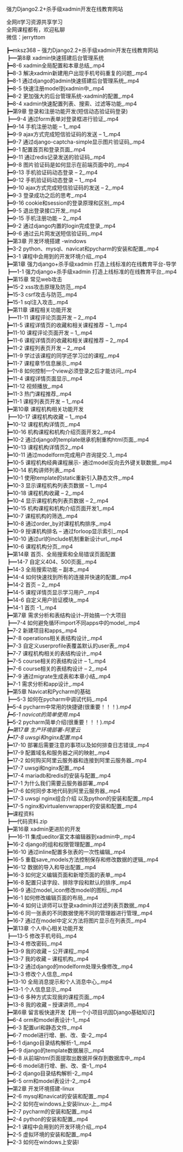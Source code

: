 强力Django2.2+杀手级xadmin开发在线教育网站

全网it学习资源共享学习<br>全网课程都有，欢迎私聊<br>微信：jerryttom<br>

┣━mksz368 – 强力Django2.2+杀手级xadmin开发在线教育网站<br> ┣━第8章 xadmin快速搭建后台管理系统<br> ┣━8-6 xadmin全局配置和本章总结_.mp4<br> ┣━8-3 解决xadmin新建用户出现手机号码重复的问题_.mp4<br> ┣━8-1 通过django的admin快速搭建后台管理系统_.mp4<br> ┣━8-5 快速注册model到xadmin中_.mp4<br> ┣━8-2 更加强大的后台管理系统-xadmin的配置_.mp4<br> ┣━8-4 xadmin快速配置列表、搜索、过滤等功能_.mp4<br> ┣━第9章 登录和注册功能开发(短信动态验证码登录)<br> ┣━9-4 通过form表单对登录框进行验证_.mp4<br> ┣━9-14 手机注册功能 – 1_.mp4<br> ┣━9-9 ajax方式完成短信验证码的发送 – 1_.mp4<br> ┣━9-7 通过django-captcha-simple显示图片验证码_.mp4<br> ┣━9-1 配置首页和登录页面_.mp4<br> ┣━9-11 通过redis记录发送的验证码_.mp4<br> ┣━9-8 图片验证码是如何显示在前端页面中的_.mp4<br> ┣━9-13 手机验证码动态登录 – 2_.mp4<br> ┣━9-12 手机验证码动态登录 – 1_.mp4<br> ┣━9-10 ajax方式完成短信验证码的发送 – 2_.mp4<br> ┣━9-3 登录成功之后的思考_.mp4<br> ┣━9-16 cookie和session的登录原理和区别_.mp4<br> ┣━9-5 退出登录接口开发_.mp4<br> ┣━9-15 手机注册功能 – 2_.mp4<br> ┣━9-2 通过django内置的login完成登录_.mp4<br> ┣━9-6 通过云片网发送短信验证码_.mp4<br> ┣━第3章 开发环境搭建 -windows<br> ┣━3-2 python、mysql、navicat和pycharm的安装和配置_.mp4<br> ┣━3-1 课程中会用到的开发环境介绍_.mp4<br> ┣━第1章 强力django+杀手级xadmin 打造上线标准的在线教育平台-导学<br> ┣━1-1 强力django+杀手级xadmin 打造上线标准的在线教育平台_.mp4<br> ┣━第15章 常见web攻击<br> ┣━15-2 xss攻击原理及防范_.mp4<br> ┣━15-3 csrf攻击与防范_.mp4<br> ┣━15-1 sql注入攻击_.mp4<br> ┣━第11章 课程相关功能开发<br> ┣━11-11 课程评论页面开发 – 2_.mp4<br> ┣━11-5 课程详情页的收藏和相关课程推荐 – 1_.mp4<br> ┣━11-10 课程评论页面开发 – 1_.mp4<br> ┣━11-6 课程详情页的收藏和相关课程推荐 – 2_.mp4<br> ┣━11-2 课程列表页开发 – 2_.mp4<br> ┣━11-9 学过该课程的同学还学习过的课程_.mp4<br> ┣━11-7 课程章节信息展示_.mp4<br> ┣━11-8 如何控制一个view必须登录之后才能访问_.mp4<br> ┣━11-4 课程详情页面显示_.mp4<br> ┣━11-12 视频播放_.mp4<br> ┣━11-3 热门课程推荐_.mp4<br> ┣━11-1 课程列表页开发 – 1_.mp4<br> ┣━第10章 课程机构相关功能开发<br> ┣━10-17 课程机构收藏 – 1_.mp4<br> ┣━10-12 课程机构详情页_.mp4<br> ┣━10-16 机构课程和机构介绍页面开发2_.mp4<br> ┣━10-2 通过django的template继承机制重构html页面_.mp4<br> ┣━10-13 课程机构详情页2_.mp4<br> ┣━10-11 通过modelform完成用户咨询提交..1_.mp4<br> ┣━10-5 课程机构经典课程展示- 通过model反向去外键关联数据_.mp4<br> ┣━10-14 机构讲师列表_.mp4<br> ┣━10-1 使用template的static重新引入静态文件_.mp4<br> ┣━10-3 显示课程机构列表页数据 – 1_.mp4<br> ┣━10-18 课程机构收藏 – 2_.mp4<br> ┣━10-4 显示课程机构列表页数据 – 2_.mp4<br> ┣━10-15 机构课程和机构介绍页面开发1_.mp4<br> ┣━10-7 课程机构的筛选_.mp4<br> ┣━10-8 通过order_by对课程机构排序_.mp4<br> ┣━10-9 授课机构排名 – 通过forloop显示索引_.mp4<br> ┣━10-10 通过url的include机制重新设计url_.mp4<br> ┣━10-6 课程机构分页_.mp4<br> ┣━第14章 首页、全局搜索和全局错误页面配置<br> ┣━14-7 自定义404、500页面_.mp4<br> ┣━14-3 全局搜索功能 – 副本_.mp4<br> ┣━14-4 如何快速找到所有的连接并快速的配置_.mp4<br> ┣━14-2 首页 – 2_.mp4<br> ┣━14-5 课程详情页显示学习用户_.mp4<br> ┣━14-6 自定义用户验证模块_.mp4<br> ┣━14-1 首页 -1_.mp4<br> ┣━第7章 需求分析和表结构设计–开始搞一个大项目<br> ┣━7-4 如何避免循环import不同apps中的model_.mp4<br> ┣━7-2 新建项目和apps_.mp4<br> ┣━7-8 operations相关表结构设计_.mp4<br> ┣━7-3 自定义userprofile表覆盖默认的user表_.mp4<br> ┣━7-7 课程机构相关的表结构设计_.mp4<br> ┣━7-5 course相关的表结构设计 – 1_.mp4<br> ┣━7-6 course相关的表结构设计 – 2_.mp4<br> ┣━7-9 通过migrate生成表和本章小结_.mp4<br> ┣━7-1 需求分析和app设计_.mp4<br> ┣━第5章 Navicat和Pycharm的基础<br> ┣━5-3 如何在pycharm中调试代码_.mp4<br> ┣━5-4 pycharm中常用的快捷键(很重要！！！)_.mp4<br> ┣━5-1 navicat的简单使用_.mp4<br> ┣━5-2 pycharm简单介绍(很重要！！！)_.mp4<br> ┣━第17章 生产环境部署-阿里云<br> ┣━17-8 uwsgi和nginx配置_.mp4<br> ┣━17-10 部署后需要注意的事项以及如何排查日志错误_.mp4<br> ┣━17-9 配置域名和服务器之间的映射_.mp4<br> ┣━17-2 如何购买阿里云服务器和连接到阿里云服务器_.mp4<br> ┣━17-7 uwsgi和nginx配置_.mp4<br> ┣━17-4 mariadb和redis的安装与配置_.mp4<br> ┣━17-1 为什么我们需要云服务器部署_.mp4<br> ┣━17-6 如何同步本地代码到阿里云服务器_.mp4<br> ┣━17-3 uwsgi nginx组合介绍 以及python的安装和配置_.mp4<br> ┣━17-5 nginx和virtualenvwrapper的安装和配置_.mp4<br> ┣━课程资料<br> ┣━代码资料.zip<br> ┣━第16章 xadmin更进阶的开发<br> ┣━16-11 集成ueditor富文本编辑器到xadmin中_.mp4<br> ┣━16-2 django的组和权限管理配置_.mp4<br> ┣━16-10 通过inline配置多张表的一次性编辑_.mp4<br> ┣━16-5 重载save_models方法控制保存和修改数据的逻辑_.mp4<br> ┣━16-12 数据的导入和导出配置_.mp4<br> ┣━16-3 如何定义编辑页面和新增页面的表单_.mp4<br> ┣━16-8 配置只读字段、排除字段和默认的排序_.mp4<br> ┣━16-9 通过model_icon修改model的图标_.mp4<br> ┣━16-1 如何修改编辑页面的布局_.mp4<br> ┣━16-4 如何让讲师可以登录xadmin并过滤列表页数据_.mp4<br> ┣━16-6 同一张表的不同数据使用不同的管理器进行管理_.mp4<br> ┣━16-7 通过在model中定义方法将图片显示在列表页_.mp4<br> ┣━第13章 个人中心相关功能开发<br> ┣━13-5 修改手机号码_.mp4<br> ┣━13-4 修改密码_.mp4<br> ┣━13-9 我的收藏 – 公开课程_.mp4<br> ┣━13-7 我的收藏 – 课程机构_.mp4<br> ┣━13-2 通过django的modelform处理头像修改_.mp4<br> ┣━13-3 修改个人信息_.mp4<br> ┣━13-10 全局消息提示和个人消息中心_.mp4<br> ┣━13-1 个人信息显示_.mp4<br> ┣━13-6 多种方式实现我的课程页面_.mp4<br> ┣━13-8 我的收藏 – 授课讲师_.mp4<br> ┣━第6章 留言板快速开发【用一个小项目巩固Django基础知识】<br> ┣━6-4 orm和model表设计-1_.mp4<br> ┣━6-3 配置url和静态文件_.mp4<br> ┣━6-7 model进行增、删、改、查-2_.mp4<br> ┣━6-1 django目录结构解析-1_.mp4<br> ┣━6-9 django的template数据展示_.mp4<br> ┣━6-8 从前端html页面提取出数据并保存到数据库中_.mp4<br> ┣━6-6 model进行增、删、改、查-1_.mp4<br> ┣━6-2 django目录结构解析-2_.mp4<br> ┣━6-5 orm和model表设计-2_.mp4<br> ┣━第2章 开发环境搭建-linux<br> ┣━2-6 mysql和navicat的安装和配置_.mp4<br> ┣━2-2 如何在windows上安装linux-上_.mp4<br> ┣━2-7 pycharm的安装和配置_.mp4<br> ┣━2-4 python的安装和配置_.mp4<br> ┣━2-1 课程中会用到的开发环境介绍_.mp4<br> ┣━2-5 虚拟环境的安装和配置_.mp4<br> ┣━2-3 如何在windows上安装l